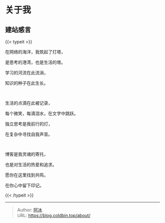 # 关于我


## 建站感言

{{< typeit >}}

在网络的海洋，我筑起了灯塔，

是思考的港湾，也是生活的塔。

学习的河流在此流淌，

知识的种子在此生长。

<br/>

生活的点滴在此被记录，

每个微笑，每滴泪水，在文字中跳跃。

独立思考是我前行的灯，

在复杂中寻找自我声音。

<br/>

博客是我灵魂的寄托，

也是对生活的热爱和追求。

愿你在这里找到共鸣，

在你心中留下印记。

{{< /typeit >}}


---

> Author: [阿冰](https://github.com/cold-bin)  
> URL: https://blog.coldbin.top/about/  

